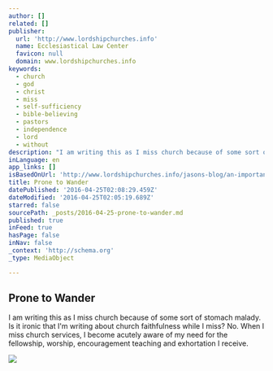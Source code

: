 ```yaml
---
author: []
related: []
publisher:
  url: 'http://www.lordshipchurches.info'
  name: Ecclesiastical Law Center
  favicon: null
  domain: www.lordshipchurches.info
keywords:
  - church
  - god
  - christ
  - miss
  - self-sufficiency
  - bible-believing
  - pastors
  - independence
  - lord
  - without
description: "I am writing this as I miss church because of some sort of stomach malady. Is it ironic that I'm writing about church faithfulness while I miss? No. When I miss church services, I become acutely aware of my need for the fellowship, worship, encouragement teaching and exhortation I receive."
inLanguage: en
app_links: []
isBasedOnUrl: 'http://www.lordshipchurches.info/jasons-blog/an-important-reason-for-church-faithfulness'
title: Prone to Wander
datePublished: '2016-04-25T02:08:29.459Z'
dateModified: '2016-04-25T02:05:19.689Z'
starred: false
sourcePath: _posts/2016-04-25-prone-to-wander.md
published: true
inFeed: true
hasPage: false
inNav: false
_context: 'http://schema.org'
_type: MediaObject

---
```

<article style=""><h1>Prone to Wander</h1><p>I am writing this as I miss church because of some sort of stomach malady. Is it ironic that I'm writing about church faithfulness while I miss? No. When I miss church services, I become acutely aware of my need for the fellowship, worship, encouragement teaching and exhortation I receive.</p><img src="http://www.lordshipchurches.info/uploads/4/3/1/1/43111853/266824856.jpg" /></article>